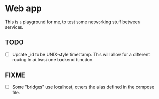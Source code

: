 # Web app

This is a playground for me, to test some networking stuff between services.

## TODO

- [ ] Update _id to be UNIX-style timestamp. This will allow for a different
  routing in at least one backend function.

## FIXME

- [ ] Some "bridges" use localhost, others the alias defined in the compose file.
